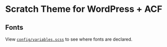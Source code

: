 # Scratch Theme for WordPress + ACF

## Fonts

View [`config/variables.scss`](https://github.com/zackphilipps/scratch-theme/blob/master/scss/_custom-variables.scss) to see where fonts are declared.
